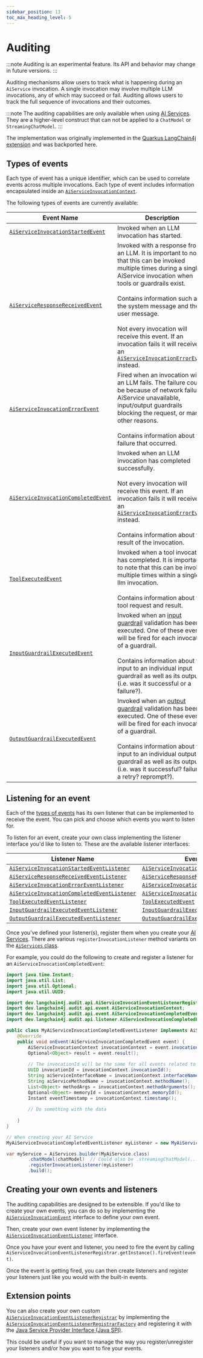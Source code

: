 ```yaml
---
sidebar_position: 13
toc_max_heading_level: 5
---
```


# Auditing

:::note
Auditing is an experimental feature. Its API and behavior may change in future versions.
:::

Auditing mechanisms allow users to track what is happening during an `AiService` invocation. A single invocation may involve multiple LLM invocations, any of which may succeed or fail. Auditing allows users to track the full sequence of invocations and their outcomes.

:::note
The auditing capabilities are only available when using [AI Services](/tutorials/ai-services). They are a higher-level construct that can not be applied to a `ChatModel` or `StreamingChatModel`.
:::

The implementation was originally implemented in the [Quarkus LangChain4j extension](https://docs.quarkiverse.io/quarkus-langchain4j/dev/) and was backported here.

## Types of events

Each type of event has a unique identifier, which can be used to correlate events across multiple invocations. Each type of event includes information encapsulated inside an [`AiServiceInvocationContext`](https://github.com/langchain4j/langchain4j/blob/main/langchain4j-core/src/main/java/dev/langchain4j/audit/api/event/AiServiceInvocationContext.java).

The following types of events are currently available:

| Event Name                                                                                                                                                                                        | Description                                                                                                                                                                                                                                                                                                                                                                                                                                                                                                                                                   |
|---------------------------------------------------------------------------------------------------------------------------------------------------------------------------------------------------|---------------------------------------------------------------------------------------------------------------------------------------------------------------------------------------------------------------------------------------------------------------------------------------------------------------------------------------------------------------------------------------------------------------------------------------------------------------------------------------------------------------------------------------------------------------|
| [`AiServiceInvocationStartedEvent`](https://github.com/langchain4j/langchain4j/blob/main/langchain4j-core/src/main/java/dev/langchain4j/audit/api/event/AiServiceInvocationStartedEvent.java)     | Invoked when an LLM invocation has started.                                                                                                                                                                                                                                                                                                                                                                                                                                                                                                                   |
| [`AiServiceResponseReceivedEvent`](https://github.com/langchain4j/langchain4j/blob/main/langchain4j-core/src/main/java/dev/langchain4j/audit/api/event/AiServiceResponseReceivedEvent.java)       | Invoked with a response from an LLM. It is important to note that this can be invoked multiple times during a single AiService invocation when tools or guardrails exist.<br/><br/> Contains information such as the system message and the user message.<br/><br/>Not every invocation will receive this event. If an invocation fails it will receive an [`AiServiceInvocationErrorEvent`](https://github.com/langchain4j/langchain4j/blob/main/langchain4j-core/src/main/java/dev/langchain4j/audit/api/event/AiServiceInvocationErrorEvent.java) instead. |
| [`AiServiceInvocationErrorEvent`](https://github.com/langchain4j/langchain4j/blob/main/langchain4j-core/src/main/java/dev/langchain4j/audit/api/event/AiServiceInvocationErrorEvent.java)         | Fired when an invocation with an LLM fails. The failure could be because of network failure, AiService unavailable, input/output guardrails blocking the request, or many other reasons.<br/><br/>Contains information about the failure that occurred.                                                                                                                                                                                                                                                                                                       |
| [`AiServiceInvocationCompletedEvent`](https://github.com/langchain4j/langchain4j/blob/main/langchain4j-core/src/main/java/dev/langchain4j/audit/api/event/AiServiceInvocationCompletedEvent.java) | Invoked when an LLM invocation has completed successfully.<br/><br/>Not every invocation will receive this event. If an invocation fails it will receive an [`AiServiceInvocationErrorEvent`](https://github.com/langchain4j/langchain4j/blob/main/langchain4j-core/src/main/java/dev/langchain4j/audit/api/event/AiServiceInvocationErrorEvent.java) instead.<br/><br/>Contains information about the result of the invocation.                                                                                                                              |
| [`ToolExecutedEvent`](https://github.com/langchain4j/langchain4j/blob/main/langchain4j-core/src/main/java/dev/langchain4j/audit/api/event/ToolExecutedEvent.java)                                 | Invoked when a tool invocation has completed. It is important to note that this can be invoked multiple times within a single llm invocation.<br/><br/>Contains information about the tool request and result.                                                                                                                                                                                                                                                                                                                                                |
| [`InputGuardrailExecutedEvent`](https://github.com/langchain4j/langchain4j/blob/main/langchain4j-core/src/main/java/dev/langchain4j/audit/api/event/InputGuardrailExecutedEvent.java)             | Invoked when an [input guardrail](https://docs.langchain4j.dev/tutorials/guardrails#input-guardrails) validation has been executed. One of these events will be fired for each invocation of a guardrail.<br/><br/>Contains information about the input to an individual input guardrail as well as its output (i.e. was it successful or a failure?).                                                                                                                                                                                                        |
| [`OutputGuardrailExecutedEvent`](https://github.com/langchain4j/langchain4j/blob/main/langchain4j-core/src/main/java/dev/langchain4j/audit/api/event/OutputGuardrailExecutedEvent.java)           | Invoked when an [output guardrail](https://docs.langchain4j.dev/tutorials/guardrails#output-guardrails) validation has been executed. One of these events will be fired for each invocation of a guardrail.<br/><br/>Contains information about the input to an individual output guardrail as well as its output (i.e. was it successful? failure? a retry? reprompt?).                                                                                                                                                                                      |

## Listening for an event

Each of the [types of events](#types-of-events) has its own listener that can be implemented to receive the event. You can pick and choose which events you want to listen for.

To listen for an event, create your own class implementing the listener interface you'd like to listen to. These are the available listener interfaces:

| Listener Name                                                                                                                                                                                                        | Event                                                                                                                                                                                             |
|----------------------------------------------------------------------------------------------------------------------------------------------------------------------------------------------------------------------|---------------------------------------------------------------------------------------------------------------------------------------------------------------------------------------------------|
| [`AiServiceInvocationStartedEventListener`](https://github.com/langchain4j/langchain4j/blob/main/langchain4j-core/src/main/java/dev/langchain4j/audit/api/listener/AiServiceInvocationStartedEventListener.java)     | [`AiServiceInvocationStartedEvent`](https://github.com/langchain4j/langchain4j/blob/main/langchain4j-core/src/main/java/dev/langchain4j/audit/api/event/AiServiceInvocationStartedEvent.java)     |
| [`AiServiceResponseReceivedEventListener`](https://github.com/langchain4j/langchain4j/blob/main/langchain4j-core/src/main/java/dev/langchain4j/audit/api/listener/AiServiceResponseReceivedEventListener.java)       | [`AiServiceResponseReceivedEvent`](https://github.com/langchain4j/langchain4j/blob/main/langchain4j-core/src/main/java/dev/langchain4j/audit/api/event/AiServiceResponseReceivedEvent.java)       |
| [`AiServiceInvocationErrorEventListener`](https://github.com/langchain4j/langchain4j/blob/main/langchain4j-core/src/main/java/dev/langchain4j/audit/api/listener/AiServiceInvocationErrorEventListener.java)         | [`AiServiceInvocationErrorEvent`](https://github.com/langchain4j/langchain4j/blob/main/langchain4j-core/src/main/java/dev/langchain4j/audit/api/event/AiServiceInvocationErrorEvent.java)         |
| [`AiServiceInvocationCompletedEventListener`](https://github.com/langchain4j/langchain4j/blob/main/langchain4j-core/src/main/java/dev/langchain4j/audit/api/listener/AiServiceInvocationCompletedEventListener.java) | [`AiServiceInvocationCompletedEvent`](https://github.com/langchain4j/langchain4j/blob/main/langchain4j-core/src/main/java/dev/langchain4j/audit/api/event/AiServiceInvocationCompletedEvent.java) |
| [`ToolExecutedEventListener`](https://github.com/langchain4j/langchain4j/blob/main/langchain4j-core/src/main/java/dev/langchain4j/audit/api/listener/ToolExecutedEventListener.java)                                 | [`ToolExecutedEvent`](https://github.com/langchain4j/langchain4j/blob/main/langchain4j-core/src/main/java/dev/langchain4j/audit/api/event/ToolExecutedEvent.java)                                 |
| [`InputGuardrailExecutedEventListener`](https://github.com/langchain4j/langchain4j/blob/main/langchain4j-core/src/main/java/dev/langchain4j/audit/api/listener/InputGuardrailExecutedEventListener.java)             | [`InputGuardrailExecutedEvent`](https://github.com/langchain4j/langchain4j/blob/main/langchain4j-core/src/main/java/dev/langchain4j/audit/api/event/InputGuardrailExecutedEvent.java)             |
| [`OutputGuardrailExecutedEventListener`](https://github.com/langchain4j/langchain4j/blob/main/langchain4j-core/src/main/java/dev/langchain4j/audit/api/listener/OutputGuardrailExecutedEventListener.java)           | [`OutputGuardrailExecutedEvent`](https://github.com/langchain4j/langchain4j/blob/main/langchain4j-core/src/main/java/dev/langchain4j/audit/api/event/OutputGuardrailExecutedEvent.java)           |

Once you've defined your listener(s), register them when you create your [AI Services](/tutorials/ai-services). There are various `registerInvocationListener` method variants on the [`AiServices` class](https://github.com/langchain4j/langchain4j/blob/main/langchain4j/src/main/java/dev/langchain4j/service/AiServices.java).

For example, you could do the following to create and register a listener for an `AiServiceInvocationCompletedEvent`:

```java
import java.time.Instant;
import java.util.List;
import java.util.Optional;
import java.util.UUID;

import dev.langchain4j.audit.api.AiServiceInvocationEventListenerRegistrar;
import dev.langchain4j.audit.api.event.AiServiceInvocationContext;
import dev.langchain4j.audit.api.event.AiServiceInvocationCompletedEvent;
import dev.langchain4j.audit.api.listener.AiServiceInvocationCompletedEventListener;

public class MyAiServiceInvocationCompletedEventListener implements AiServiceInvocationCompletedEventListener {
    @Override
    public void onEvent(AiServiceInvocationCompletedEvent event) {
        AiServiceInvocationContext invocationContext = event.invocationContext();
        Optional<Object> result = event.result();
        
        // The invocationId will be the same for all events related to the same LLM invocation
        UUID invocationId = invocationContext.invocationId();
        String aiServiceInterfaceName = invocationContext.interfaceName();
        String aiServiceMethodName = invocationContext.methodName();
        List<Object> methodArgs = invocationContext.methodArguments();
        Optional<Object> memoryId = invocationContext.memoryId();
        Instant eventTimestamp = invocationContext.timestamp();
        
        // Do something with the data
        
    }
}

// When creating your AI Service
MyAiServiceInvocationCompletedEventListener myListener = new MyAiServiceInvocationCompletedEventListener();

var myService = AiServices.builder(MyAiService.class)
        .chatModel(chatModel)  // Could also be .streamingChatModel(...)
        .registerInvocationListener(myListener)
        .build();
```

## Creating your own events and listeners

The auditing capabilities are designed to be extensible. If you'd like to create your own events, you can do so by implementing the [`AiServiceInvocationEvent`](https://github.com/langchain4j/langchain4j/blob/main/langchain4j-core/src/main/java/dev/langchain4j/audit/api/event/AiServiceInvocationEvent.java) interface to define your own event.

Then, create your own event listener by implementing the [`AiServiceInvocationEventListener`](https://github.com/langchain4j/langchain4j/blob/main/langchain4j-core/src/main/java/dev/langchain4j/audit/api/listener/AiServiceInvocationEventListener.java) interface.

Once you have your event and listener, you need to fire the event by calling `AiServiceInvocationEventListenerRegistrar.getInstance().fireEvent(event)`.

Once the event is getting fired, you can then create listeners and register your listeners just like you would with the built-in events.

## Extension points

You can also create your own custom [`AiServiceInvocationEventListenerRegistrar`](https://github.com/langchain4j/langchain4j/blob/main/langchain4j-core/src/main/java/dev/langchain4j/audit/api/AiServiceInvocationEventListenerRegistrar.java) by implementing the [`AiServiceInvocationEventListenerRegistrarFactory`](https://github.com/langchain4j/langchain4j/blob/main/langchain4j-core/src/main/java/dev/langchain4j/spi/audit/AiServiceInvocationEventListenerRegistrarFactory.java) and registering it with the [Java Service Provider Interface (Java SPI)](https://www.baeldung.com/java-spi).

This could be useful if you want to manage the way you register/unregister your listeners and/or how you want to fire your events.
